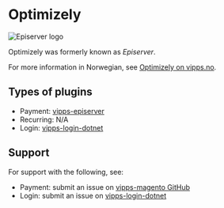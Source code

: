 <!-- START_METADATA
---
hide_table_of_contents: true
pagination_next: null
pagination_prev: null
---
END_METADATA -->

# Optimizely


![Episerver logo](../images/episerver.png)

Optimizely was formerly known as *Episerver*.

For more information in Norwegian, see [Optimizely on vipps.no](https://www.vipps.no/produkter-og-tjenester/bedrift/ta-betalt-paa-nett/ta-betalt-paa-nett/episerver/).

## Types of plugins

* Payment: [vipps-episerver](https://github.com/vippsas/vipps-episerver)
* Recurring: N/A  
* Login: [vipps-login-dotnet](https://github.com/vippsas/vipps-login-dotnet)

## Support

For support with the following, see:

* Payment: submit an issue on [vipps-magento GitHub](https://github.com/vippsas/vipps-episerver)
* Login: submit an issue on [vipps-login-dotnet](https://github.com/vippsas/vipps-login-dotnet)